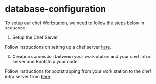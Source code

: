 # database-configuration

To setup our chef Workstation, we need to follow the steps below in sequence.

1. Setup the Chef Server

Follow instructions on setting up a chef server [here](chef-server-configuration/ReadMe.MD).

2. Create a connection between your work station and your chef infra server and Bootstrap your node

Follow instructions for bootstrapping from your work station to the chef infra server from [here](cookbooks/README.MD).